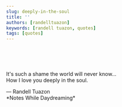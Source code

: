 ```yaml
---
slug: deeply-in-the-soul
title: ''
authors: [randelltuazon]
keywords: [randell tuazon, quotes]
tags: [quotes]
---
```


<br/><br/><br/>

It's such a shame the world will never know...  
How I love you deeply in the soul.  

<footer>
  — Randell Tuazon 
  <div class="text-xs mt-2 text-stone-500">*Notes While Daydreaming*</div>
</footer>

